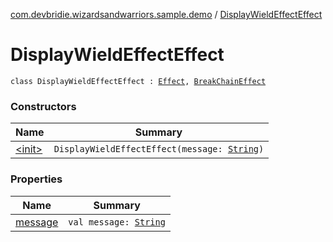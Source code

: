[com.devbridie.wizardsandwarriors.sample.demo](../index.md) / [DisplayWieldEffectEffect](.)

# DisplayWieldEffectEffect

`class DisplayWieldEffectEffect : `[`Effect`](../../com.devbridie.wizardsandwarriors.framework/-effect/index.md)`, `[`BreakChainEffect`](../../com.devbridie.wizardsandwarriors.framework/-break-chain-effect.md)

### Constructors

| Name | Summary |
|---|---|
| [&lt;init&gt;](-init-.md) | `DisplayWieldEffectEffect(message: `[`String`](https://kotlinlang.org/api/latest/jvm/stdlib/kotlin/-string/index.html)`)` |

### Properties

| Name | Summary |
|---|---|
| [message](message.md) | `val message: `[`String`](https://kotlinlang.org/api/latest/jvm/stdlib/kotlin/-string/index.html) |
